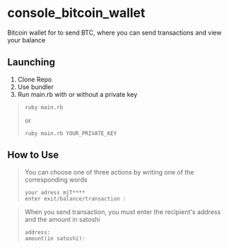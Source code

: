 # console_bitcoin_wallet
Bitcoin wallet for to send BTC, where you can send transactions and view your balance

## Launching
1. Clone Repo
2. Use bundler
3. Run main.rb with or without a private key
>```
>ruby main.rb
>```
> or
>```
> ruby main.rb YOUR_PRIVATE_KEY

## How to Use
>You can choose one of three actions by writing one of the corresponding words
>```
>your adress mjT****
>enter exit/balance/transaction :
>```

>When you send transaction, you must enter the recipient's address and the amount in satoshi
>```
>address:
>amount(in satoshi):
>```

